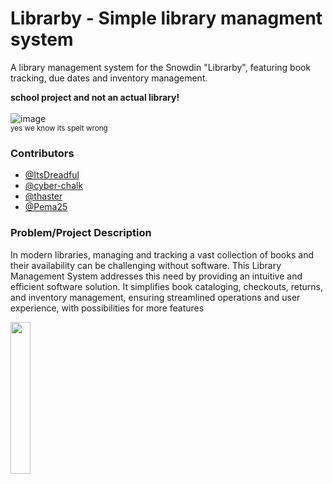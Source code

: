 # Librarby - Simple library managment system
A library management system for the Snowdin "Librarby", featuring book tracking, due dates and inventory management.

<strong> school project and not an actual library! </strong> </br> </br>
![image](https://github.com/user-attachments/assets/72eadc90-399b-4306-8950-8f5c7396f9f5) </br>
<sub>yes we know its spelt wrong</sub>
### Contributors
- [@ItsDreadful](https://github.com/ItsDreadful)
- [@cyber-chalk](https://www.github.com/cyber-chalk)
- [@thaster](https://github.com/thaster)
- [@Pema25](https://github.com/Pema25)

### Problem/Project Description
In modern libraries, managing and tracking a vast collection of books and their availability can be challenging without software. This Library Management System addresses this need by providing an intuitive and efficient software solution. It simplifies book cataloging, checkouts, returns, and inventory management, ensuring streamlined operations and user experience, with possibilities for more features


<img src="https://github.com/user-attachments/assets/caf880b4-0f26-4206-a4e3-f31ac367999d" width="25%"></img>
